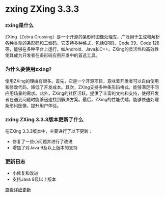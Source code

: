 # zxing ZXing 3.3.3
### zxing是什么

ZXing（Zebra Crossing）是一个开源的条形码图像处理库，广泛用于生成和解析各种类型的条形码和二维码。它支持多种格式，包括QR码、Code 39、Code 128等，能够在多种平台上运行，如Android、Java和C++。ZXing的灵活性和高效性使其成为开发者在条形码应用开发中的首选工具。

### 为什么要使用zxing?

使用ZXing的理由有很多。首先，它是一个开源项目，意味着开发者可以自由使用和修改代码，降低了开发成本。其次，ZXing支持多种条形码格式，能够满足不同应用场景的需求。此外，ZXing的社区活跃，提供了丰富的文档和支持，使得开发者在遇到问题时能够迅速找到解决方案。最后，ZXing的性能优越，能够快速处理条形码图像，提升用户体验。

### zxing ZXing 3.3.3版本更新了什么

在ZXing 3.3.3版本中，主要进行了以下更新：

- 修复了一些小问题并进行了改进
- 增加了对Java 9及以上版本的支持

### 更新日志

- 小修复和改进
- 支持Java 9及以上版本

[查看详细更新](https://github.com/zxing/zxing/milestone/11?closed=1)